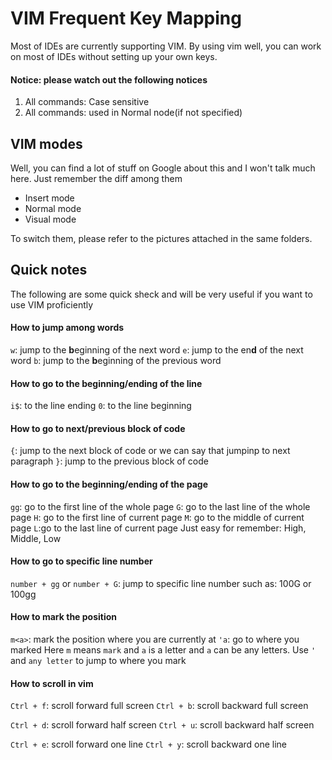 # VIM Frequent Key Mapping
Most of IDEs are currently supporting VIM. By using vim well, you can work on most of IDEs without setting up your own keys.

#### Notice: please watch out the following notices
1. All commands: Case sensitive
2. All commands: used in Normal node(if not specified)

## VIM modes
Well, you can find a lot of stuff on Google about this and I won't talk much here.
Just remember the diff among them
- Insert mode
- Normal mode
- Visual mode

To switch them, please refer to the pictures attached in the same folders.
## Quick notes
The following are some quick sheck and will be very useful if you want to use VIM proficiently

#### How to jump among words
`w`: jump to the **b**eginning of the next word
`e`: jump to the en**d** of the next word
`b`: jump to the **b**eginning of the previous word

#### How to go to the beginning/ending of the line
`i$`: to the line ending
`0`: to the line beginning

#### How to go to next/previous block of code
`{`: jump to the next block of code or we can say that jumpinp to next paragraph
`}`: jump to the previous block of code

#### How to go to the beginning/ending of the page
`gg`: go to the first line of the whole page
`G`: go to the last line of the whole page
`H`: go to the first line of current page
`M`: go to the middle of current page
`L`:go to the last line of current page
Just easy for remember: High, Middle, Low

#### How to go to specific line number
`number + gg` or `number + G`: jump to specific line number
such as: 100G or 100gg

#### How to mark the position
`m<a>`: mark the position where you are currently at
`'a`: go to where you marked
Here `m` means `mark` and `a` is a letter and `a` can be any letters.
Use `'` and `any letter` to jump to where you mark

#### How to scroll in vim
`Ctrl + f`: scroll forward full screen
`Ctrl + b`: scroll backward full screen

`Ctrl + d`: scroll forward half screen
`Ctrl + u`: scroll backward half screen

`Ctrl + e`: scroll forward one line
`Ctrl + y`: scroll backward one line

